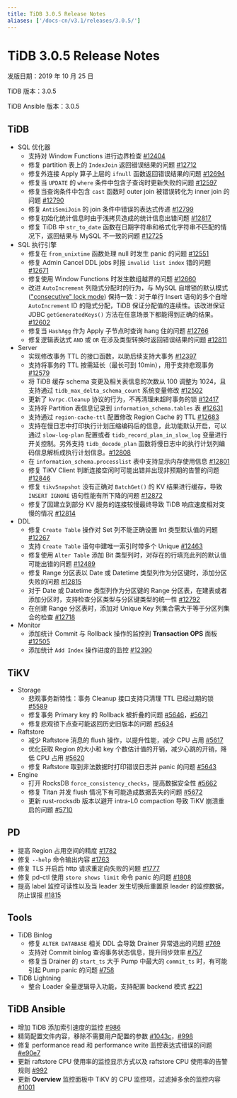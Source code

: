 ```yaml
---
title: TiDB 3.0.5 Release Notes
aliases: ['/docs-cn/v3.1/releases/3.0.5/']
---
```


# TiDB 3.0.5 Release Notes

发版日期：2019 年 10 月 25 日

TiDB 版本：3.0.5

TiDB Ansible 版本：3.0.5

## TiDB

+ SQL 优化器
    - 支持对 Window Functions 进行边界检查 [#12404](https://github.com/pingcap/tidb/pull/12404)
    - 修复 partition 表上的 `IndexJoin` 返回错误结果的问题 [#12712](https://github.com/pingcap/tidb/pull/12712)
    - 修复外连接 Apply 算子上层的 `ifnull` 函数返回错误结果的问题 [#12694](https://github.com/pingcap/tidb/pull/12694)
    - 修复当 `UPDATE` 的 `where` 条件中包含子查询时更新失败的问题 [#12597](https://github.com/pingcap/tidb/pull/12597)
    - 修复当查询条件中包含 `cast` 函数时 outer join 被错误转化为 inner join 的问题 [#12790](https://github.com/pingcap/tidb/pull/12790)
    - 修复 `AntiSemiJoin` 的 join 条件中错误的表达式传递 [#12799](https://github.com/pingcap/tidb/pull/12799)
    - 修复初始化统计信息时由于浅拷贝造成的统计信息出错问题 [#12817](https://github.com/pingcap/tidb/pull/12817)
    - 修复 TiDB 中 `str_to_date` 函数在日期字符串和格式化字符串不匹配的情况下，返回结果与 MySQL 不一致的问题 [#12725](https://github.com/pingcap/tidb/pull/12725)
+ SQL 执行引擎
    - 修复在 `from_unixtime` 函数处理 null 时发生 panic 的问题 [#12551](https://github.com/pingcap/tidb/pull/12551)
    - 修复 Admin Cancel DDL jobs 时报 `invalid list index` 错的问题 [#12671](https://github.com/pingcap/tidb/pull/12671)
    - 修复使用 Window Functions 时发生数组越界的问题 [#12660](https://github.com/pingcap/tidb/pull/12660)
    - 改进 `AutoIncrement` 列隐式分配时的行为，与 MySQL 自增锁的默认模式 (["consecutive" lock mode](https://dev.mysql.com/doc/refman/5.7/en/innodb-auto-increment-handling.html)) 保持一致：对于单行 Insert 语句的多个自增 `AutoIncrement` ID 的隐式分配，TiDB 保证分配值的连续性。该改进保证 JDBC `getGeneratedKeys()` 方法在任意场景下都能得到正确的结果。[#12602](https://github.com/pingcap/tidb/pull/12602)
    - 修复当 `HashAgg` 作为 Apply 子节点时查询 hang 住的问题 [#12766](https://github.com/pingcap/tidb/pull/12766)
    - 修复逻辑表达式 `AND` 或 `OR` 在涉及类型转换时返回错误结果的问题 [#12811](https://github.com/pingcap/tidb/pull/12811)
+ Server
    - 实现修改事务 TTL 的接口函数，以助后续支持大事务 [#12397](https://github.com/pingcap/tidb/pull/12397)
    - 支持将事务的 TTL 按需延长（最长可到 10min），用于支持悲观事务 [#12579](https://github.com/pingcap/tidb/pull/12579)
    - 将 TiDB 缓存 schema 变更及相关表信息的次数从 100 调整为 1024，且支持通过 `tidb_max_delta_schema_count` 系统变量修改 [#12502](https://github.com/pingcap/tidb/pull/12502)
    - 更新了 `kvrpc.Cleanup` 协议的行为，不再清理未超时事务的锁 [#12417](https://github.com/pingcap/tidb/pull/12417)
    - 支持将 Partition 表信息记录到 `information_schema.tables` 表 [#12631](https://github.com/pingcap/tidb/pull/12631)
    - 支持通过 `region-cache-ttl` 配置修改 Region Cache 的 TTL [#12683](https://github.com/pingcap/tidb/pull/12683)
    - 支持在慢日志中打印执行计划压缩编码后的信息，此功能默认开启，可以通过 `slow-log-plan` 配置或者 `tidb_record_plan_in_slow_log` 变量进行开关控制。另外支持 `tidb_decode_plan` 函数将慢日志中的执行计划列编码信息解析成执行计划信息。[#12808](https://github.com/pingcap/tidb/pull/12808)
    - 在 `information_schema.processlist` 表中支持显示内存使用信息 [#12801](https://github.com/pingcap/tidb/pull/12801)
    - 修复 TiKV Client 判断连接空闲时可能出错并出现非预期的告警的问题 [#12846](https://github.com/pingcap/tidb/pull/12846)
    - 修复 `tikvSnapshot` 没有正确对 `BatchGet()` 的 KV 结果进行缓存，导致 `INSERT IGNORE` 语句性能有所下降的问题 [#12872](https://github.com/pingcap/tidb/pull/12872)
    - 修复了因建立到部分 KV 服务的连接较慢最终导致 TiDB 响应速度相对变慢的情况 [#12814](https://github.com/pingcap/tidb/pull/12814)
+ DDL
    - 修复 `Create Table` 操作对 Set 列不能正确设置 Int 类型默认值的问题 [#12267](https://github.com/pingcap/tidb/pull/12267)
    - 支持 `Create Table` 语句中建唯一索引时带多个 Unique [#12463](https://github.com/pingcap/tidb/pull/12463)
    - 修复使用 `Alter Table` 添加 Bit 类型列时，对存在的行填充此列的默认值可能出错的问题 [#12489](https://github.com/pingcap/tidb/pull/12489)
    - 修复 Range 分区表以 Date 或 Datetime 类型列作为分区键时，添加分区失败的问题 [#12815](https://github.com/pingcap/tidb/pull/12815)
    - 对于 Date 或 Datetime 类型列作为分区键的 Range 分区表，在建表或者添加分区时，支持检查分区类型与分区键类型的统一性 [#12792](https://github.com/pingcap/tidb/pull/12792)
    - 在创建 Range 分区表时，添加对 Unique Key 列集合需大于等于分区列集合的检查 [#12718](https://github.com/pingcap/tidb/pull/12718)
+ Monitor
    - 添加统计 Commit 与 Rollback 操作的监控到 **Transaction OPS** 面板 [#12505](https://github.com/pingcap/tidb/pull/12505)
    - 添加统计 `Add Index` 操作进度的监控 [#12390](https://github.com/pingcap/tidb/pull/12390)

## TiKV

+ Storage
    - 悲观事务新特性：事务 Cleanup 接口支持只清理 TTL 已经过期的锁 [#5589](https://github.com/tikv/tikv/pull/5589)
    - 修复事务 Primary key 的 Rollback 被折叠的问题 [#5646](https://github.com/tikv/tikv/pull/5646)，[#5671](https://github.com/tikv/tikv/pull/5671)
    - 修复悲观锁下点查可能返回历史旧版本的问题 [#5634](https://github.com/tikv/tikv/pull/5634)
+ Raftstore
    - 减少 Raftstore 消息的 flush 操作，以提升性能，减少 CPU 占用 [#5617](https://github.com/tikv/tikv/pull/5617)
    - 优化获取 Region 的大小和 key 个数估计值的开销，减少心跳的开销，降低 CPU 占用 [#5620](https://github.com/tikv/tikv/pull/5620)
    - 修复 Raftstore 取到非法数据时打印错误日志并 panic 的问题 [#5643](https://github.com/tikv/tikv/pull/5643)
+ Engine
    - 打开 RocksDB `force_consistency_checks`，提高数据安全性 [#5662](https://github.com/tikv/tikv/pull/5662)
    - 修复 Titan 并发 flush 情况下有可能造成数据丢失的问题 [#5672](https://github.com/tikv/tikv/pull/5672)
    - 更新 rust-rocksdb 版本以避开 intra-L0 compaction 导致 TiKV 崩溃重启的问题 [#5710](https://github.com/tikv/tikv/pull/5710)

## PD

- 提高 Region 占用空间的精度 [#1782](https://github.com/pingcap/pd/pull/1782)
- 修复 `--help` 命令输出内容 [#1763](https://github.com/pingcap/pd/pull/1763)
- 修复 TLS 开启后 http 请求重定向失败的问题 [#1777](https://github.com/pingcap/pd/pull/1777)
- 修复 pd-ctl 使用 `store shows limit` 命令 panic 的问题 [#1808](https://github.com/pingcap/pd/pull/1808)
- 提高 label 监控可读性以及当 leader 发生切换后重置原 leader 的监控数据，防止误报 [#1815](https://github.com/pingcap/pd/pull/1815)

## Tools

+ TiDB Binlog
    - 修复 `ALTER DATABASE` 相关 DDL 会导致 Drainer 异常退出的问题 [#769](https://github.com/pingcap/tidb-binlog/pull/769)
    - 支持对 Commit binlog 查询事务状态信息，提升同步效率 [#757](https://github.com/pingcap/tidb-binlog/pull/757)
    - 修复当 Drainer 的 `start_ts` 大于 Pump 中最大的 `commit_ts` 时，有可能引起 Pump panic 的问题 [#758](https://github.com/pingcap/tidb-binlog/pull/758)
+ TiDB Lightning
    - 整合 Loader 全量逻辑导入功能，支持配置 backend 模式 [#221](https://github.com/pingcap/tidb-lightning/pull/221)

## TiDB Ansible

- 增加 TiDB 添加索引速度的监控 [#986](https://github.com/pingcap/tidb-ansible/pull/986)
- 精简配置文件内容，移除不需要用户配置的参数 [#1043c](https://github.com/pingcap/tidb-ansible/commit/1043c3df7ddb72eb234c55858960e9fdd3830a14)，[#998](https://github.com/pingcap/tidb-ansible/pull/998)
- 修复 performance read 和 performance write 监控表达式错误的问题 [#e90e7](https://github.com/pingcap/tidb-ansible/commit/e90e79f5117bb89197e01b1391fd02e25d57a440)
- 更新 raftstore CPU 使用率的监控显示方式以及 raftstore CPU 使用率的告警规则 [#992](https://github.com/pingcap/tidb-ansible/pull/992)
- 更新 **Overview** 监控面板中 TiKV 的 CPU 监控项，过滤掉多余的监控内容 [#1001](https://github.com/pingcap/tidb-ansible/pull/1001)
